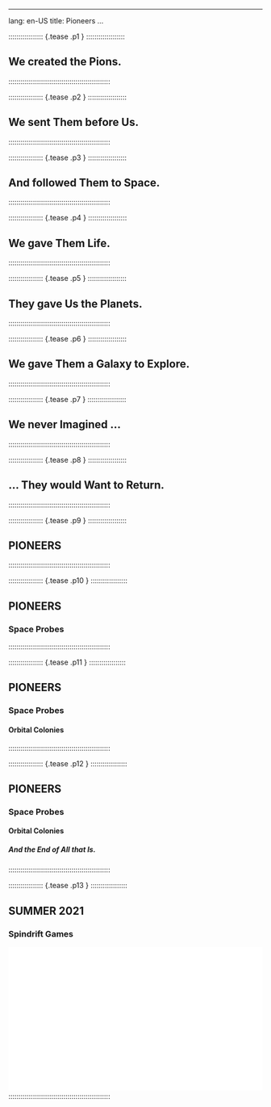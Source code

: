 
---
lang: en-US
title: Pioneers
...

::::::::::::::::: {.tease .p1 } :::::::::::::::::::
## We created the Pions.
::::::::::::::::::::::::::::::::::::::::::::::::::

::::::::::::::::: {.tease .p2 } :::::::::::::::::::
## We sent Them before Us.
::::::::::::::::::::::::::::::::::::::::::::::::::

::::::::::::::::: {.tease .p3 } :::::::::::::::::::
## And followed Them to Space.
::::::::::::::::::::::::::::::::::::::::::::::::::

::::::::::::::::: {.tease .p4 } :::::::::::::::::::
## We gave Them Life.
::::::::::::::::::::::::::::::::::::::::::::::::::

::::::::::::::::: {.tease .p5 } :::::::::::::::::::
## They gave Us the Planets.
::::::::::::::::::::::::::::::::::::::::::::::::::

::::::::::::::::: {.tease .p6 } :::::::::::::::::::
## We gave Them a Galaxy to Explore.
::::::::::::::::::::::::::::::::::::::::::::::::::

::::::::::::::::: {.tease .p7 } :::::::::::::::::::
## We never Imagined ...
::::::::::::::::::::::::::::::::::::::::::::::::::

::::::::::::::::: {.tease .p8 } :::::::::::::::::::
## ... They would Want to Return.
::::::::::::::::::::::::::::::::::::::::::::::::::

::::::::::::::::: {.tease .p9 } :::::::::::::::::::
## PIONEERS
::::::::::::::::::::::::::::::::::::::::::::::::::

::::::::::::::::: {.tease .p10 } ::::::::::::::::::
## PIONEERS
### Space Probes
::::::::::::::::::::::::::::::::::::::::::::::::::

::::::::::::::::: {.tease .p11 } ::::::::::::::::::
## PIONEERS
### Space Probes
#### Orbital Colonies
::::::::::::::::::::::::::::::::::::::::::::::::::

::::::::::::::::: {.tease .p12 } ::::::::::::::::::
## PIONEERS
### Space Probes
#### Orbital Colonies
##### And the End of All that Is.
::::::::::::::::::::::::::::::::::::::::::::::::::

::::::::::::::::: {.tease .p13 } ::::::::::::::::::
## SUMMER 2021
### Spindrift Games

![Teaser](art//illuminated.png)
::::::::::::::::::::::::::::::::::::::::::::::::::

